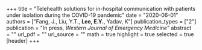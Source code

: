 +++
title = "Telehealth solutions for in-hospital communication with patients under isolation during the COVID-19 pandemic"
date = "2020-06-01"
authors = ["Fang, J., Liu, Y.T., **Lee, E.Y.**, Yadav, K"]
publication_types = ["2"]
publication = "In press, *Western Journal of Emergency Medicine*"
abstract = ""
url_pdf = ""
url_source = ""
math = true
highlight = true
selected = true
[header]
+++
